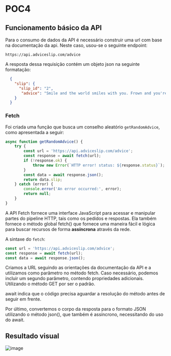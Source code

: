# POC4

## Funcionamento básico da API

Para o consumo de dados da API é necessário construir uma url com base na documentação da api. Neste caso, usou-se o seguinte endpoint:

```https://api.adviceslip.com/advice```

A resposta dessa requisição contém um objeto json na seguinte formatação:

``` json
  {
    "slip": {
      "slip_id": "2",
       "advice": "Smile and the world smiles with you. Frown and you're on your own."
    }
  }
```
### Fetch

Foi criada uma função que busca um conselho aleatório ```getRandomAdvice```, como apresentada a seguir:

``` javascript
async function getRandomAdvice() {
    try {
        const url = 'https://api.adviceslip.com/advice';
        const response = await fetch(url);
        if (!response.ok) {
            throw new Error(`HTTP error! status: ${response.status}`);
        }
        const data = await response.json();
        return data.slip;
    } catch (error) {
        console.error('An error occurred:', error);
        return null;
    }
}
```
A API Fetch fornece uma interface JavaScript para acessar e manipular partes do pipeline HTTP, tais como os pedidos e respostas. Ela também fornece o método global fetch() que fornece uma maneira fácil e lógica para buscar recursos de forma **assíncrona** através da rede.

A sintaxe do ```fetch```:

``` javascript
const url = 'https://api.adviceslip.com/advice';
const response = await fetch(url);
const data = await response.json();
```

Criamos a URL seguindo as orientações da documentação da API e a utilizamos como parâmetro no método fetch. Caso necessário, podemos incluir um segundo parâmetro, contendo propriedades adicionais. Utilizando o método GET por ser o padrão.

await indica que o código precisa aguardar a resolução do método antes de seguir em frente.

Por último, convertemos o corpo da resposta para o formato JSON utilizando o método json(), que também é assíncrono, necessitando do uso do await.

## Resultado visual

![image](https://github.com/user-attachments/assets/40c98b87-e090-4ac1-ace3-5e4b2607be55)

